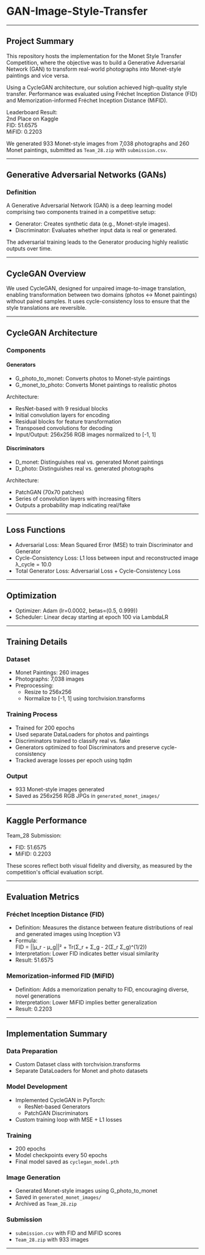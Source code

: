 # GAN-Image-Style-Transfer


---

## Project Summary

This repository hosts the implementation for the Monet Style Transfer Competition, where the objective was to build a Generative Adversarial Network (GAN) to transform real-world photographs into Monet-style paintings and vice versa.

Using a CycleGAN architecture, our solution achieved high-quality style transfer. Performance was evaluated using Fréchet Inception Distance (FID) and Memorization-informed Fréchet Inception Distance (MiFID).

Leaderboard Result:  
2nd Place on Kaggle  
FID: 51.6575  
MiFID: 0.2203

We generated 933 Monet-style images from 7,038 photographs and 260 Monet paintings, submitted as `Team_28.zip` with `submission.csv`.

---

## Generative Adversarial Networks (GANs)

### Definition

A Generative Adversarial Network (GAN) is a deep learning model comprising two components trained in a competitive setup:

- Generator: Creates synthetic data (e.g., Monet-style images).
- Discriminator: Evaluates whether input data is real or generated.

The adversarial training leads to the Generator producing highly realistic outputs over time.

---

## CycleGAN Overview

We used CycleGAN, designed for unpaired image-to-image translation, enabling transformation between two domains (photos ↔ Monet paintings) without paired samples. It uses cycle-consistency loss to ensure that the style translations are reversible.

---

## CycleGAN Architecture

### Components

#### Generators

- G_photo_to_monet: Converts photos to Monet-style paintings  
- G_monet_to_photo: Converts Monet paintings to realistic photos  

Architecture:
- ResNet-based with 9 residual blocks
- Initial convolution layers for encoding
- Residual blocks for feature transformation
- Transposed convolutions for decoding
- Input/Output: 256x256 RGB images normalized to [-1, 1]

#### Discriminators

- D_monet: Distinguishes real vs. generated Monet paintings  
- D_photo: Distinguishes real vs. generated photographs  

Architecture:
- PatchGAN (70x70 patches)
- Series of convolution layers with increasing filters
- Outputs a probability map indicating real/fake

---

## Loss Functions

- Adversarial Loss: Mean Squared Error (MSE) to train Discriminator and Generator
- Cycle-Consistency Loss: L1 loss between input and reconstructed image  
  λ_cycle = 10.0
- Total Generator Loss: Adversarial Loss + Cycle-Consistency Loss

---

## Optimization

- Optimizer: Adam (lr=0.0002, betas=(0.5, 0.999))
- Scheduler: Linear decay starting at epoch 100 via LambdaLR

---

## Training Details

### Dataset

- Monet Paintings: 260 images  
- Photographs: 7,038 images  
- Preprocessing:  
  - Resize to 256x256  
  - Normalize to [-1, 1] using torchvision.transforms

### Training Process

- Trained for 200 epochs
- Used separate DataLoaders for photos and paintings
- Discriminators trained to classify real vs. fake
- Generators optimized to fool Discriminators and preserve cycle-consistency
- Tracked average losses per epoch using tqdm

### Output

- 933 Monet-style images generated  
- Saved as 256x256 RGB JPGs in `generated_monet_images/`

---

## Kaggle Performance

Team_28 Submission:

- FID: 51.6575
- MiFID: 0.2203

These scores reflect both visual fidelity and diversity, as measured by the competition's official evaluation script.

---

## Evaluation Metrics

### Fréchet Inception Distance (FID)

- Definition: Measures the distance between feature distributions of real and generated images using Inception V3
- Formula:  
  FID = ||μ_r - μ_g||² + Tr(Σ_r + Σ_g - 2(Σ_r Σ_g)^(1/2))
- Interpretation: Lower FID indicates better visual similarity
- Result: 51.6575

### Memorization-informed FID (MiFID)

- Definition: Adds a memorization penalty to FID, encouraging diverse, novel generations
- Interpretation: Lower MiFID implies better generalization
- Result: 0.2203

---

## Implementation Summary

### Data Preparation

- Custom Dataset class with torchvision.transforms
- Separate DataLoaders for Monet and photo datasets

### Model Development

- Implemented CycleGAN in PyTorch:
  - ResNet-based Generators
  - PatchGAN Discriminators
- Custom training loop with MSE + L1 losses

### Training

- 200 epochs
- Model checkpoints every 50 epochs
- Final model saved as `cyclegan_model.pth`

### Image Generation

- Generated Monet-style images using G_photo_to_monet
- Saved in `generated_monet_images/`
- Archived as `Team_28.zip`

### Submission

- `submission.csv` with FID and MiFID scores
- `Team_28.zip` with 933 images

---



